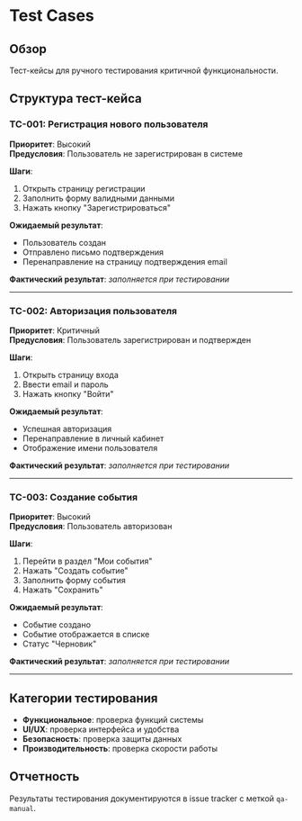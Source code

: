 # Test Cases

## Обзор

Тест-кейсы для ручного тестирования критичной функциональности.

## Структура тест-кейса

### TC-001: Регистрация нового пользователя

**Приоритет**: Высокий  
**Предусловия**: Пользователь не зарегистрирован в системе

**Шаги**:
1. Открыть страницу регистрации
2. Заполнить форму валидными данными
3. Нажать кнопку "Зарегистрироваться"

**Ожидаемый результат**: 
- Пользователь создан
- Отправлено письмо подтверждения
- Перенаправление на страницу подтверждения email

**Фактический результат**: _заполняется при тестировании_

---

### TC-002: Авторизация пользователя

**Приоритет**: Критичный  
**Предусловия**: Пользователь зарегистрирован и подтвержден

**Шаги**:
1. Открыть страницу входа
2. Ввести email и пароль
3. Нажать кнопку "Войти"

**Ожидаемый результат**: 
- Успешная авторизация
- Перенаправление в личный кабинет
- Отображение имени пользователя

**Фактический результат**: _заполняется при тестировании_

---

### TC-003: Создание события

**Приоритет**: Высокий  
**Предусловия**: Пользователь авторизован

**Шаги**:
1. Перейти в раздел "Мои события"
2. Нажать "Создать событие"
3. Заполнить форму события
4. Нажать "Сохранить"

**Ожидаемый результат**: 
- Событие создано
- Событие отображается в списке
- Статус "Черновик"

**Фактический результат**: _заполняется при тестировании_

---

## Категории тестирования

- **Функциональное**: проверка функций системы
- **UI/UX**: проверка интерфейса и удобства
- **Безопасность**: проверка защиты данных
- **Производительность**: проверка скорости работы

## Отчетность

Результаты тестирования документируются в issue tracker с меткой `qa-manual`.
